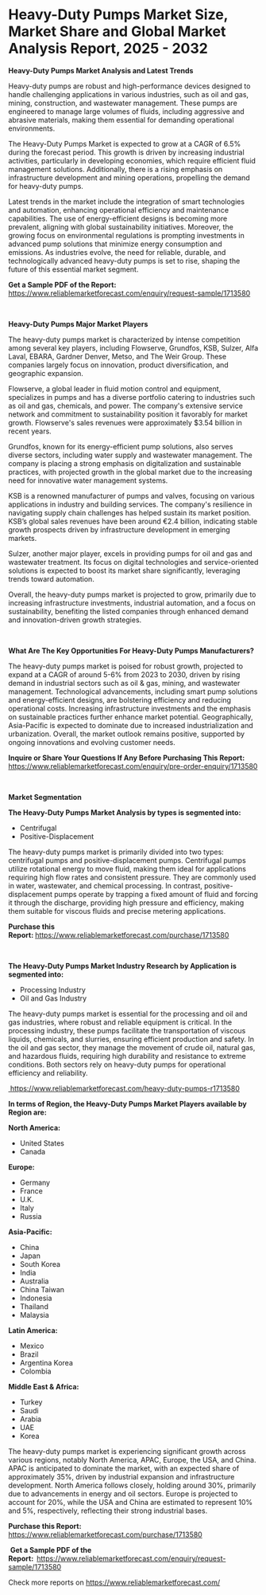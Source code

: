 <p><h1>Heavy-Duty Pumps Market Size, Market Share and Global Market Analysis Report, 2025 - 2032</h1></p><p><strong>Heavy-Duty Pumps Market Analysis and Latest Trends</strong></p>
<p><p>Heavy-duty pumps are robust and high-performance devices designed to handle challenging applications in various industries, such as oil and gas, mining, construction, and wastewater management. These pumps are engineered to manage large volumes of fluids, including aggressive and abrasive materials, making them essential for demanding operational environments.</p><p>The Heavy-Duty Pumps Market is expected to grow at a CAGR of 6.5% during the forecast period. This growth is driven by increasing industrial activities, particularly in developing economies, which require efficient fluid management solutions. Additionally, there is a rising emphasis on infrastructure development and mining operations, propelling the demand for heavy-duty pumps.</p><p>Latest trends in the market include the integration of smart technologies and automation, enhancing operational efficiency and maintenance capabilities. The use of energy-efficient designs is becoming more prevalent, aligning with global sustainability initiatives. Moreover, the growing focus on environmental regulations is prompting investments in advanced pump solutions that minimize energy consumption and emissions. As industries evolve, the need for reliable, durable, and technologically advanced heavy-duty pumps is set to rise, shaping the future of this essential market segment.</p></p>
<p><strong>Get a Sample PDF of the Report:&nbsp;</strong> <a href="https://www.reliablemarketforecast.com/enquiry/request-sample/1713580?utm_campaign=3511&utm_medium=2&utm_source=Github&utm_content=ia&utm_term=28032025&utm_id=heavy-duty-pumps">https://www.reliablemarketforecast.com/enquiry/request-sample/1713580</a></p>
<p>&nbsp;</p>
<p><strong>Heavy-Duty Pumps Major Market Players</strong></p>
<p><p>The heavy-duty pumps market is characterized by intense competition among several key players, including Flowserve, Grundfos, KSB, Sulzer, Alfa Laval, EBARA, Gardner Denver, Metso, and The Weir Group. These companies largely focus on innovation, product diversification, and geographic expansion.</p><p>Flowserve, a global leader in fluid motion control and equipment, specializes in pumps and has a diverse portfolio catering to industries such as oil and gas, chemicals, and power. The company's extensive service network and commitment to sustainability position it favorably for market growth. Flowserve's sales revenues were approximately $3.54 billion in recent years.</p><p>Grundfos, known for its energy-efficient pump solutions, also serves diverse sectors, including water supply and wastewater management. The company is placing a strong emphasis on digitalization and sustainable practices, with projected growth in the global market due to the increasing need for innovative water management systems.</p><p>KSB is a renowned manufacturer of pumps and valves, focusing on various applications in industry and building services. The company's resilience in navigating supply chain challenges has helped sustain its market position. KSB’s global sales revenues have been around €2.4 billion, indicating stable growth prospects driven by infrastructure development in emerging markets.</p><p>Sulzer, another major player, excels in providing pumps for oil and gas and wastewater treatment. Its focus on digital technologies and service-oriented solutions is expected to boost its market share significantly, leveraging trends toward automation.</p><p>Overall, the heavy-duty pumps market is projected to grow, primarily due to increasing infrastructure investments, industrial automation, and a focus on sustainability, benefiting the listed companies through enhanced demand and innovation-driven growth strategies.</p></p>
<p>&nbsp;</p>
<p><strong>What Are The Key Opportunities For Heavy-Duty Pumps Manufacturers?</strong></p>
<p><p>The heavy-duty pumps market is poised for robust growth, projected to expand at a CAGR of around 5-6% from 2023 to 2030, driven by rising demand in industrial sectors such as oil & gas, mining, and wastewater management. Technological advancements, including smart pump solutions and energy-efficient designs, are bolstering efficiency and reducing operational costs. Increasing infrastructure investments and the emphasis on sustainable practices further enhance market potential. Geographically, Asia-Pacific is expected to dominate due to increased industrialization and urbanization. Overall, the market outlook remains positive, supported by ongoing innovations and evolving customer needs.</p></p>
<p><strong>Inquire or Share Your Questions If Any Before Purchasing This Report:</strong> <a href="https://www.reliablemarketforecast.com/enquiry/pre-order-enquiry/1713580?utm_campaign=3511&utm_medium=2&utm_source=Github&utm_content=ia&utm_term=28032025&utm_id=heavy-duty-pumps">https://www.reliablemarketforecast.com/enquiry/pre-order-enquiry/1713580</a></p>
<p>&nbsp;</p>
<p><strong>Market Segmentation</strong></p>
<p><strong>The Heavy-Duty Pumps Market Analysis by types is segmented into:</strong></p>
<p><ul><li>Centrifugal</li><li>Positive-Displacement</li></ul></p>
<p><p>The heavy-duty pumps market is primarily divided into two types: centrifugal pumps and positive-displacement pumps. Centrifugal pumps utilize rotational energy to move fluid, making them ideal for applications requiring high flow rates and consistent pressure. They are commonly used in water, wastewater, and chemical processing. In contrast, positive-displacement pumps operate by trapping a fixed amount of fluid and forcing it through the discharge, providing high pressure and efficiency, making them suitable for viscous fluids and precise metering applications.</p></p>
<p><strong>Purchase this Report:&nbsp;</strong><a href="https://www.reliablemarketforecast.com/purchase/1713580?utm_campaign=3511&utm_medium=2&utm_source=Github&utm_content=ia&utm_term=28032025&utm_id=heavy-duty-pumps">https://www.reliablemarketforecast.com/purchase/1713580</a></p>
<p>&nbsp;</p>
<p><strong>The Heavy-Duty Pumps Market Industry Research by Application is segmented into:</strong></p>
<p><ul><li>Processing Industry</li><li>Oil and Gas Industry</li></ul></p>
<p><p>The heavy-duty pumps market is essential for the processing and oil and gas industries, where robust and reliable equipment is critical. In the processing industry, these pumps facilitate the transportation of viscous liquids, chemicals, and slurries, ensuring efficient production and safety. In the oil and gas sector, they manage the movement of crude oil, natural gas, and hazardous fluids, requiring high durability and resistance to extreme conditions. Both sectors rely on heavy-duty pumps for operational efficiency and reliability.</p></p>
<p><a href="https://www.reliablemarketforecast.com/heavy-duty-pumps-r1713580?utm_campaign=3511&utm_medium=2&utm_source=Github&utm_content=ia&utm_term=28032025&utm_id=heavy-duty-pumps">&nbsp;https://www.reliablemarketforecast.com/heavy-duty-pumps-r1713580</a></p>
<p><strong>In terms of Region, the Heavy-Duty Pumps Market Players available by Region are:</strong></p>
<p>
    <p> <strong> North America: </strong>
        <ul>
            <li>United States</li>
            <li>Canada</li>
        </ul>
        </p> 
    <p> <strong> Europe: </strong>
        <ul>
            <li>Germany</li>
            <li>France</li>
            <li>U.K.</li>
            <li>Italy</li>
            <li>Russia</li>
        </ul>
        </p> 
    <p> <strong> Asia-Pacific: </strong>
        <ul>
            <li>China</li>
            <li>Japan</li>
            <li>South Korea</li>
            <li>India</li>
            <li>Australia</li>
            <li>China Taiwan</li>
            <li>Indonesia</li>
            <li>Thailand</li>
            <li>Malaysia</li>
        </ul>
        </p> 
    <p> <strong> Latin America: </strong>
        <ul>
            <li>Mexico</li>
            <li>Brazil</li>
            <li>Argentina Korea</li>
            <li>Colombia</li>
        </ul>
        </p> 
    <p> <strong> Middle East & Africa: </strong>
        <ul>
            <li>Turkey</li>
            <li>Saudi</li>
            <li>Arabia</li>
            <li>UAE</li>
            <li>Korea</li>
        </ul>
    </p>
    </p>
<p><p>The heavy-duty pumps market is experiencing significant growth across various regions, notably North America, APAC, Europe, the USA, and China. APAC is anticipated to dominate the market, with an expected share of approximately 35%, driven by industrial expansion and infrastructure development. North America follows closely, holding around 30%, primarily due to advancements in energy and oil sectors. Europe is projected to account for 20%, while the USA and China are estimated to represent 10% and 5%, respectively, reflecting their strong industrial bases.</p></p>
<p><strong>Purchase this Report: </strong><a href="https://www.reliablemarketforecast.com/purchase/1713580?utm_campaign=3511&utm_medium=2&utm_source=Github&utm_content=ia&utm_term=28032025&utm_id=heavy-duty-pumps">https://www.reliablemarketforecast.com/purchase/1713580</a></p>
<p>&nbsp;<strong>Get a Sample PDF of the Report:&nbsp;&nbsp;</strong><a href="https://www.reliablemarketforecast.com/enquiry/request-sample/1713580?utm_campaign=3511&utm_medium=2&utm_source=Github&utm_content=ia&utm_term=28032025&utm_id=heavy-duty-pumps">https://www.reliablemarketforecast.com/enquiry/request-sample/1713580</a></p>
<p><strong></strong></p>
<p>Check more reports on <a href="https://www.reliablemarketforecast.com/?utm_campaign=3511&utm_medium=2&utm_source=Github&utm_content=ia&utm_term=28032025&utm_id=heavy-duty-pumps">https://www.reliablemarketforecast.com/</a></p>
